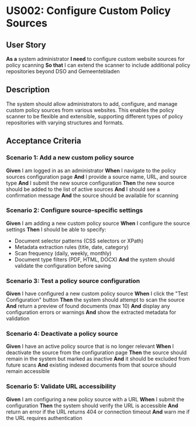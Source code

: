 # US002: Configure Custom Policy Sources

## User Story

**As a** system administrator
**I need** to configure custom website sources for policy scanning
**So that** I can extend the scanner to include additional policy repositories beyond DSO and Gemeentebladen

## Description

The system should allow administrators to add, configure, and manage custom policy sources from various websites. This enables the policy scanner to be flexible and extensible, supporting different types of policy repositories with varying structures and formats.

## Acceptance Criteria

### Scenario 1: Add a new custom policy source

**Given** I am logged in as an administrator
**When** I navigate to the policy sources configuration page
**And** I provide a source name, URL, and source type
**And** I submit the new source configuration
**Then** the new source should be added to the list of active sources
**And** I should see a confirmation message
**And** the source should be available for scanning

### Scenario 2: Configure source-specific settings

**Given** I am adding a new custom policy source
**When** I configure the source settings
**Then** I should be able to specify:
- Document selector patterns (CSS selectors or XPath)
- Metadata extraction rules (title, date, category)
- Scan frequency (daily, weekly, monthly)
- Document type filters (PDF, HTML, DOCX)
**And** the system should validate the configuration before saving

### Scenario 3: Test a policy source configuration

**Given** I have configured a new custom policy source
**When** I click the "Test Configuration" button
**Then** the system should attempt to scan the source
**And** return a preview of found documents (max 10)
**And** display any configuration errors or warnings
**And** show the extracted metadata for validation

### Scenario 4: Deactivate a policy source

**Given** I have an active policy source that is no longer relevant
**When** I deactivate the source from the configuration page
**Then** the source should remain in the system but marked as inactive
**And** it should be excluded from future scans
**And** existing indexed documents from that source should remain accessible

### Scenario 5: Validate URL accessibility

**Given** I am configuring a new policy source with a URL
**When** I submit the configuration
**Then** the system should verify the URL is accessible
**And** return an error if the URL returns 404 or connection timeout
**And** warn me if the URL requires authentication
